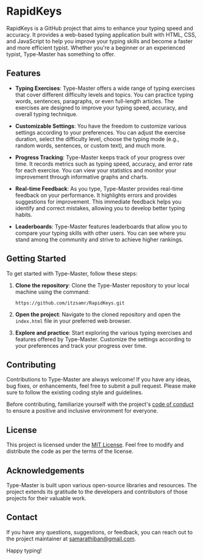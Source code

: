 # RapidKeys

RapidKeys is a GitHub project that aims to enhance your typing speed and accuracy. It provides a web-based typing application built with HTML, CSS, and JavaScript to help you improve your typing skills and become a faster and more efficient typist. Whether you're a beginner or an experienced typist, Type-Master has something to offer.

## Features

- **Typing Exercises**: Type-Master offers a wide range of typing exercises that cover different difficulty levels and topics. You can practice typing words, sentences, paragraphs, or even full-length articles. The exercises are designed to improve your typing speed, accuracy, and overall typing technique.

- **Customizable Settings**: You have the freedom to customize various settings according to your preferences. You can adjust the exercise duration, select the difficulty level, choose the typing mode (e.g., random words, sentences, or custom text), and much more.

- **Progress Tracking**: Type-Master keeps track of your progress over time. It records metrics such as typing speed, accuracy, and error rate for each exercise. You can view your statistics and monitor your improvement through informative graphs and charts.

- **Real-time Feedback**: As you type, Type-Master provides real-time feedback on your performance. It highlights errors and provides suggestions for improvement. This immediate feedback helps you identify and correct mistakes, allowing you to develop better typing habits.

- **Leaderboards**: Type-Master features leaderboards that allow you to compare your typing skills with other users. You can see where you stand among the community and strive to achieve higher rankings.

## Getting Started

To get started with Type-Master, follow these steps:

1. **Clone the repository**: Clone the Type-Master repository to your local machine using the command:

   ```
   https://github.com/itzsamr/RapidKeys.git
   ```

2. **Open the project**: Navigate to the cloned repository and open the `index.html` file in your preferred web browser.

3. **Explore and practice**: Start exploring the various typing exercises and features offered by Type-Master. Customize the settings according to your preferences and track your progress over time.

## Contributing

Contributions to Type-Master are always welcome! If you have any ideas, bug fixes, or enhancements, feel free to submit a pull request. Please make sure to follow the existing coding style and guidelines.

Before contributing, familiarize yourself with the project's [code of conduct](CODE_OF_CONDUCT.md) to ensure a positive and inclusive environment for everyone.

## License

This project is licensed under the [MIT License](LICENSE). Feel free to modify and distribute the code as per the terms of the license.

## Acknowledgements

Type-Master is built upon various open-source libraries and resources. The project extends its gratitude to the developers and contributors of those projects for their valuable work.

## Contact

If you have any questions, suggestions, or feedback, you can reach out to the project maintainer at [samarathiban@gmail.com](samarathiban@gmail.com).

Happy typing!
